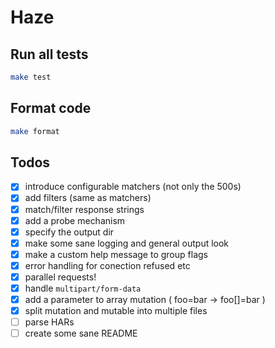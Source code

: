 # Haze

## Run all tests

```bash
make test
```

## Format code

```bash
make format
```

## Todos
- [x] introduce configurable matchers (not only the 500s)
- [x] add filters (same as matchers)
- [x] match/filter response strings
- [x] add a probe mechanism
- [x] specify the output dir
- [x] make some sane logging and general output look
- [x] make a custom help message to group flags 
- [x] error handling for conection refused etc
- [x] parallel requests!
- [x] handle `multipart/form-data`
- [x] add a parameter to array mutation ( foo=bar -> foo[]=bar )
- [x] split mutation and mutable into multiple files
- [ ] parse HARs
- [ ] create some sane README

